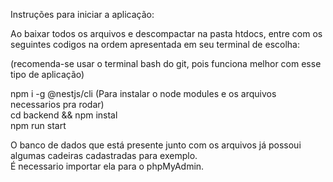 Instruções para iniciar a aplicação:

Ao baixar todos os arquivos e descompactar na pasta htdocs, 
entre com os seguintes codigos na ordem apresentada em seu terminal de escolha:

(recomenda-se usar o terminal bash do git, pois funciona melhor com esse tipo de aplicação)

npm i -g @nestjs/cli (Para instalar o node modules e os arquivos necessarios pra rodar)
<br>
cd backend && npm instal
<br>
npm run start

O banco de dados que está presente junto com os arquivos
já possoui algumas cadeiras cadastradas para exemplo.
<br>
É necessario importar ela para o phpMyAdmin.

